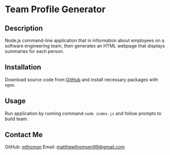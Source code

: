 # Team Profile Generator

## Description
Node.js command-line application that in information about employees on a software engineering team, then generates an HTML webpage that displays summaries for each person.

## Installation
Download source code from [GitHub](https://github.com/mthomsn/challenge-10) and install necessary packages with npm.

## Usage
Run application by running command `node index.js` and follow prompts to build team.

## Contact Me
GitHub: [mthomsn](https://github.com/mthomsn)
Email: [matthewthomsen99@gmail.com](mailto:matthewthomsen99@gmail.com)
